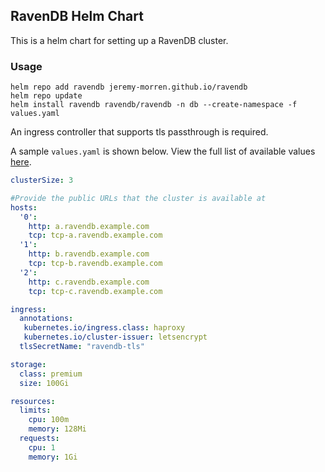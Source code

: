 ﻿## RavenDB Helm Chart

This is a helm chart for setting up a RavenDB cluster. 

### Usage

```shell
helm repo add ravendb jeremy-morren.github.io/ravendb
helm repo update
helm install ravendb ravendb/ravendb -n db --create-namespace -f values.yaml
```

An ingress controller that supports tls passthrough is required.

A sample `values.yaml` is shown below.  View the full list of available values [here](ravendb/values.yaml).

```yaml
clusterSize: 3

#Provide the public URLs that the cluster is available at
hosts:
  '0':
    http: a.ravendb.example.com
    tcp: tcp-a.ravendb.example.com
  '1':
    http: b.ravendb.example.com
    tcp: tcp-b.ravendb.example.com
  '2':
    http: c.ravendb.example.com
    tcp: tcp-c.ravendb.example.com

ingress:
  annotations:
   kubernetes.io/ingress.class: haproxy
   kubernetes.io/cluster-issuer: letsencrypt
  tlsSecretName: "ravendb-tls"

storage:
  class: premium
  size: 100Gi

resources:
  limits:
    cpu: 100m
    memory: 128Mi
  requests:
    cpu: 1
    memory: 1Gi
```

